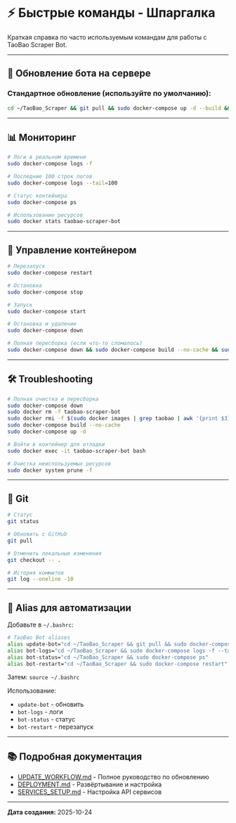 # ⚡ Быстрые команды - Шпаргалка

Краткая справка по часто используемым командам для работы с TaoBao Scraper Bot.

---

## 🚀 Обновление бота на сервере

### Стандартное обновление (используйте по умолчанию):

```bash
cd ~/TaoBao_Scraper && git pull && sudo docker-compose up -d --build && sudo docker-compose logs -f --tail=50
```

---

## 📊 Мониторинг

```bash
# Логи в реальном времени
sudo docker-compose logs -f

# Последние 100 строк логов
sudo docker-compose logs --tail=100

# Статус контейнера
sudo docker-compose ps

# Использование ресурсов
sudo docker stats taobao-scraper-bot
```

---

## 🔄 Управление контейнером

```bash
# Перезапуск
sudo docker-compose restart

# Остановка
sudo docker-compose stop

# Запуск
sudo docker-compose start

# Остановка и удаление
sudo docker-compose down

# Полная пересборка (если что-то сломалось)
sudo docker-compose down && sudo docker-compose build --no-cache && sudo docker-compose up -d
```

---

## 🛠️ Troubleshooting

```bash
# Полная очистка и пересборка
sudo docker-compose down
sudo docker rm -f taobao-scraper-bot
sudo docker rmi -f $(sudo docker images | grep taobao | awk '{print $3}')
sudo docker-compose build --no-cache
sudo docker-compose up -d

# Войти в контейнер для отладки
sudo docker exec -it taobao-scraper-bot bash

# Очистка неиспользуемых ресурсов
sudo docker system prune -f
```

---

## 📁 Git

```bash
# Статус
git status

# Обновить с GitHub
git pull

# Отменить локальные изменения
git checkout -- .

# История коммитов
git log --oneline -10
```

---

## 🤖 Alias для автоматизации

Добавьте в `~/.bashrc`:

```bash
# TaoBao Bot aliases
alias update-bot="cd ~/TaoBao_Scraper && git pull && sudo docker-compose up -d --build && sudo docker-compose logs -f --tail=50"
alias bot-logs="cd ~/TaoBao_Scraper && sudo docker-compose logs -f --tail=100"
alias bot-status="cd ~/TaoBao_Scraper && sudo docker-compose ps"
alias bot-restart="cd ~/TaoBao_Scraper && sudo docker-compose restart"
```

Затем: `source ~/.bashrc`

Использование:
- `update-bot` - обновить
- `bot-logs` - логи
- `bot-status` - статус
- `bot-restart` - перезапуск

---

## 📚 Подробная документация

- [UPDATE_WORKFLOW.md](UPDATE_WORKFLOW.md) - Полное руководство по обновлению
- [DEPLOYMENT.md](DEPLOYMENT.md) - Развёртывание и настройка
- [SERVICES_SETUP.md](SERVICES_SETUP.md) - Настройка API сервисов

---

**Дата создания:** 2025-10-24

